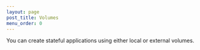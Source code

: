 ```yaml
---
layout: page
post_title: Volumes
menu_order: 0
---
```


You can create stateful applications using either local or external volumes. 